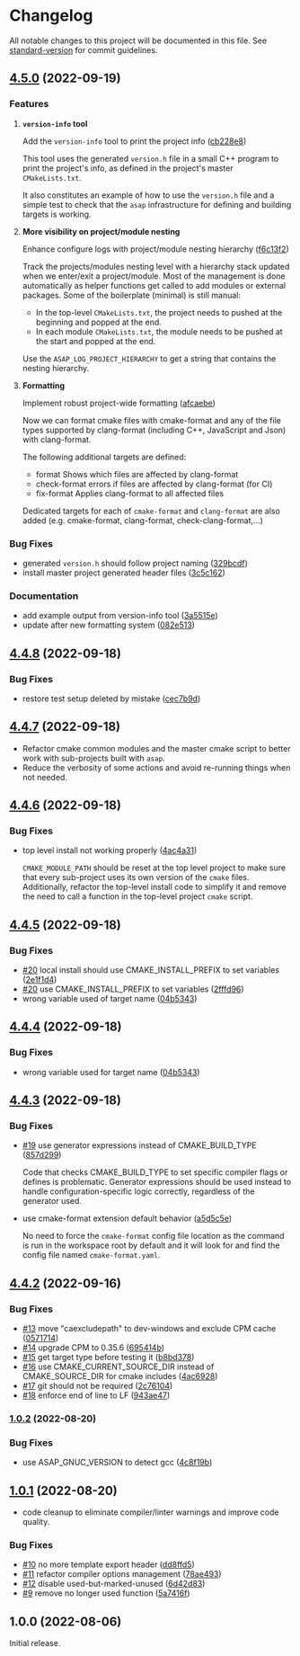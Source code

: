 # Changelog

All notable changes to this project will be documented in this file. See [standard-version](https://github.com/conventional-changelog/standard-version) for commit guidelines.

## [4.5.0](http://github.com/abdes/asap/compare/v4.4.8...v4.5.0) (2022-09-19)

### Features

1. **`version-info` tool**

    Add the `version-info` tool to print the project info ([cb228e8](http://github.com/abdes/asap/commit/cb228e8af73fbf063371e4c597f757bf5e9a4b75))

    This tool uses the generated `version.h` file in a small C++ program
    to print the project's info, as defined in the project's master
    `CMakeLists.txt`.

    It also constitutes an example of how to use the `version.h` file and
    a simple test to check that the `asap` infrastructure for defining and
    building targets is working.

2. **More visibility on project/module nesting**

    Enhance configure logs with project/module nesting hierarchy
    ([f6c13f2](http://github.com/abdes/asap/commit/f6c13f2a08c89cac57fb2f0dd857c8f382e50e7b))

    Track the projects/modules nesting level with a hierarchy stack updated
    when we enter/exit a project/module. Most of the management is done
    automatically as helper functions get called to add modules or external
    packages. Some of the boilerplate (minimal) is still manual:

    * In the top-level `CMakeLists.txt`, the project needs to pushed at the
    beginning and popped at the end.
    * In each module `CMakeLists.txt`, the module needs to be pushed at
    the start and popped at the end.

    Use the `ASAP_LOG_PROJECT_HIERARCHY` to get a string that contains
    the nesting hierarchy.

3. **Formatting**

    Implement robust project-wide formatting ([afcaebe](http://github.com/abdes/asap/commit/afcaebe544fc03684ae2f85d8507b1f4571d989b))

    Now we can format cmake files with cmake-format and any of the file
    types supported by clang-format (including C++, JavaScript and Json)
    with clang-format.

    The following additional targets are defined:
    * format Shows which files are affected by clang-format
    * check-format errors if files are affected by clang-format (for CI)
    * fix-format Applies clang-format to all affected files

    Dedicated targets for each of `cmake-format` and `clang-format`
    are also added (e.g. cmake-format, clang-format, check-clang-format,...)

### Bug Fixes

* generated `version.h` should follow project naming ([329bcdf](http://github.com/abdes/asap/commit/329bcdfc8cb9ba4782d0cbf4b3f21ad677307644))
* install master project generated header files ([3c5c162](http://github.com/abdes/asap/commit/3c5c1628b3c920e52200f7e14ecde2346b78a6f4))

### Documentation

* add example output from version-info tool ([3a5515e](http://github.com/abdes/asap/commit/3a5515e74b0b0e5c06ba7e4500f7572a3bc4450f))
* update after new formatting system ([082e513](http://github.com/abdes/asap/commit/082e5134fd7d1cd03cc06218e10d5cf978b22409))

## [4.4.8](http://github.com/abdes/asap/compare/v4.4.7...v4.4.8) (2022-09-18)

### Bug Fixes

* restore test setup deleted by mistake ([cec7b9d](http://github.com/abdes/asap/commit/cec7b9d92481d1480c54610892cbfd954b9e0068))

## [4.4.7](http://github.com/abdes/asap/compare/v4.4.6...v4.4.7) (2022-09-18)

* Refactor cmake common modules and the master cmake script to better work with
  sub-projects built with `asap`.
* Reduce the verbosity of some actions and avoid re-running things when not
  needed.

## [4.4.6](http://github.com/abdes/asap/compare/v4.4.5...v4.4.6) (2022-09-18)

### Bug Fixes

* top level install not working properly ([4ac4a31](http://github.com/abdes/asap/commit/4ac4a31001a2ab73764e3d9fe3f279b1e7b25aee))

  `CMAKE_MODULE_PATH` should be reset at the top level project to make sure that
  every sub-project uses its own version of the `cmake` files. Additionally,
  refactor the top-level install code to simplify it and remove the need to call
  a function in the top-level project `cmake` script.

## [4.4.5](http://github.com/abdes/asap/compare/v4.4.4...v4.4.5) (2022-09-18)

### Bug Fixes

* [#20](http://github.com/abdes/asap/issues/20) local install should use CMAKE_INSTALL_PREFIX to set variables ([2e1f1d4](http://github.com/abdes/asap/commit/2e1f1d49baff64dbf47dbbda234886ad2dfdbf1c))
* [#20](http://github.com/abdes/asap/issues/20) use CMAKE_INSTALL_PREFIX to set variables ([2fffd96](http://github.com/abdes/asap/commit/2fffd96392114993bbb72e3f614725f867d61ab1))
* wrong variable used of target name ([04b5343](http://github.com/abdes/asap/commit/04b5343ae541bd6d4f5ae1c1fa2eb85b93e0b5a3))

## [4.4.4](http://github.com/abdes/asap/compare/v4.4.3...v4.4.4) (2022-09-18)

### Bug Fixes

* wrong variable used for target name ([04b5343](http://github.com/abdes/asap/commit/04b5343ae541bd6d4f5ae1c1fa2eb85b93e0b5a3))

## [4.4.3](http://github.com/abdes/asap/compare/v4.4.2...v4.4.3) (2022-09-18)

### Bug Fixes

* [#19](http://github.com/abdes/asap/issues/19) use generator expressions instead of CMAKE_BUILD_TYPE ([857d299](http://github.com/abdes/asap/commit/857d2997d4ec6c879036e10234b8baf907e91089))

  Code that checks CMAKE_BUILD_TYPE to set specific compiler flags or defines is
  problematic. Generator expressions should be used instead to handle
  configuration-specific logic correctly, regardless of the generator used.

* use cmake-format extension default behavior ([a5d5c5e](http://github.com/abdes/asap/commit/a5d5c5eae39e4d3d0094c00848cfe777d331a219))

  No need to force the `cmake-format` config file location as the command is run
  in the workspace root by default and it will look for and find the config file
  named `cmake-format.yaml`.

## [4.4.2](http://github.com/abdes/asap/compare/v4.4.1...v4.4.2) (2022-09-16)

### Bug Fixes

* [#13](http://github.com/abdes/asap/issues/13) move "caexcludepath" to dev-windows and exclude CPM cache ([0571714](http://github.com/abdes/asap/commit/0571714e9436bfec26d6450b5bc37f2a5f478a55))
* [#14](http://github.com/abdes/asap/issues/14) upgrade CPM to 0.35.6
  ([695414b](http://github.com/abdes/asap/commit/695414b8e66d4d42d7ef3aaef3c6a4b8399d16c2))
* [#15](http://github.com/abdes/asap/issues/15) get target type before testing it ([b8bd378](https://github.com/abdes/asap/commit/b8bd378f52bc131b84c13b08cfe70d649e9d9be0))
* [#16](http://github.com/abdes/asap/issues/16) use CMAKE_CURRENT_SOURCE_DIR instead of CMAKE_SOURCE_DIR for cmake includes ([4ac6928](http://github.com/abdes/asap/commit/4ac6928fc2a0bf806bbcaa3bea898b5ff018a164))
* [#17](http://github.com/abdes/asap/issues/17) git should not be required ([2c76104](http://github.com/abdes/asap/commit/2c761046d0801f643aa0215d34f2795ff0093dfc))
* [#18](http://github.com/abdes/asap/issues/18) enforce end of line to LF ([943ae47](http://github.com/abdes/asap/commit/943ae479e09de999c324a9cfe3bbf8d688d255a3))

### [1.0.2](http://github.com/abdes/asap/compare/v1.0.1...v1.0.2) (2022-08-20)

### Bug Fixes

* use ASAP_GNUC_VERSION to detect gcc
  ([4c8f19b](http://github.com/abdes/asap/commit/4c8f19b56669db32bdd43c489b2e337eebabdfcf))

## [1.0.1](http://github.com/abdes/asap/compare/v1.0.0...v1.0.1) (2022-08-20)

* code cleanup to eliminate compiler/linter warnings and improve code quality.

### Bug Fixes

* [#10](http://github.com/abdes/asap/issues/10) no more template export header
  ([dd8ffd5](http://github.com/abdes/asap/commit/dd8ffd5a8f36340963349c7ebcb7c1713c2f880a))
* [#11](http://github.com/abdes/asap/issues/11) refactor compiler options
  management
  ([78ae493](http://github.com/abdes/asap/commit/78ae4933f2e263a55f6537e66347c6b11a24b961))
* [#12](http://github.com/abdes/asap/issues/12) disable used-but-marked-unused
  ([6d42d83](http://github.com/abdes/asap/commit/6d42d83bfdd16123f05a69726058dc5f103143be))
* [#9](http://github.com/abdes/asap/issues/9) remove no longer used function
  ([5a7416f](http://github.com/abdes/asap/commit/5a7416f9563aae303d68ca2bb878fef97fbb7130))

## 1.0.0 (2022-08-06)

Initial release.
